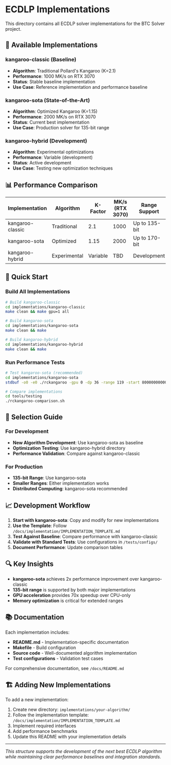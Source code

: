# ECDLP Implementations

This directory contains all ECDLP solver implementations for the BTC Solver project.

## 🚀 Available Implementations

### kangaroo-classic (Baseline)
- **Algorithm**: Traditional Pollard's Kangaroo (K=2.1)
- **Performance**: 1000 MK/s on RTX 3070
- **Status**: Stable baseline implementation
- **Use Case**: Reference implementation and performance baseline

### kangaroo-sota (State-of-the-Art)
- **Algorithm**: Optimized Kangaroo (K=1.15)
- **Performance**: 2000 MK/s on RTX 3070
- **Status**: Current best implementation
- **Use Case**: Production solver for 135-bit range

### kangaroo-hybrid (Development)
- **Algorithm**: Experimental optimizations
- **Performance**: Variable (development)
- **Status**: Active development
- **Use Case**: Testing new optimization techniques

## 📊 Performance Comparison

| Implementation | Algorithm | K-Factor | MK/s (RTX 3070) | Range Support | Status |
|---------------|-----------|----------|------------------|---------------|---------|
| kangaroo-classic | Traditional | 2.1 | 1000 | Up to 135-bit | Stable |
| kangaroo-sota | Optimized | 1.15 | 2000 | Up to 170-bit | Production |
| kangaroo-hybrid | Experimental | Variable | TBD | Development | Active |

## 🔧 Quick Start

### Build All Implementations
```bash
# Build kangaroo-classic
cd implementations/kangaroo-classic
make clean && make gpu=1 all

# Build kangaroo-sota
cd implementations/kangaroo-sota
make clean && make

# Build kangaroo-hybrid
cd implementations/kangaroo-hybrid
make clean && make
```

### Run Performance Tests
```bash
# Test kangaroo-sota (recommended)
cd implementations/kangaroo-sota
stdbuf -o0 -e0 ./rckangaroo -gpu 0 -dp 36 -range 119 -start 800000000000000000000000000000 -pubkey 02CEB6CBBCDBDF5EF7150682150F4CE2C6F4807B349827DCDBDD1F2EFA885A2630

# Compare implementations
cd tools/testing
./rckangaroo-comparison.sh
```

## 🎯 Selection Guide

### For Development
- **New Algorithm Development**: Use kangaroo-sota as baseline
- **Optimization Testing**: Use kangaroo-hybrid directory
- **Performance Validation**: Compare against kangaroo-classic

### For Production
- **135-bit Range**: Use kangaroo-sota
- **Smaller Ranges**: Either implementation works
- **Distributed Computing**: kangaroo-sota recommended

## 📈 Development Workflow

1. **Start with kangaroo-sota**: Copy and modify for new implementations
2. **Use the Template**: Follow `/docs/implementation/IMPLEMENTATION_TEMPLATE.md`
3. **Test Against Baseline**: Compare performance with kangaroo-classic
4. **Validate with Standard Tests**: Use configurations in `/tests/configs/`
5. **Document Performance**: Update comparison tables

## 🔍 Key Insights

- **kangaroo-sota** achieves 2x performance improvement over kangaroo-classic
- **135-bit range** is supported by both major implementations
- **GPU acceleration** provides 70x speedup over CPU-only
- **Memory optimization** is critical for extended ranges

## 📚 Documentation

Each implementation includes:
- **README.md** - Implementation-specific documentation
- **Makefile** - Build configuration
- **Source code** - Well-documented algorithm implementation
- **Test configurations** - Validation test cases

For comprehensive documentation, see `/docs/README.md`

## 🏗️ Adding New Implementations

To add a new implementation:

1. Create new directory: `implementations/your-algorithm/`
2. Follow the implementation template: `/docs/implementation/IMPLEMENTATION_TEMPLATE.md`
3. Implement required interfaces
4. Add performance benchmarks
5. Update this README with your implementation details

---

*This structure supports the development of the next best ECDLP algorithm while maintaining clear performance baselines and integration standards.*